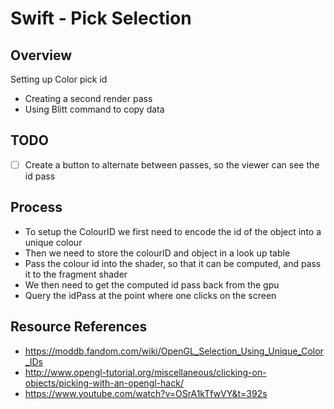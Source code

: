 #  Swift - Pick Selection

## Overview
Setting up Color pick id

- Creating a second render pass
- Using Blitt command to copy data

## TODO
- [ ] Create a button to alternate between passes, so the viewer can see the id pass 

## Process
- To setup the ColourID we first need to encode the id of the object into a unique colour
- Then we need to store the colourID and object in a look up table
- Pass the colour id into the shader, so that it can be computed, and pass it to the fragment shader
- We then need to get the computed id pass back from the gpu
- Query the idPass at the point where one clicks on the screen

## Resource References
- https://moddb.fandom.com/wiki/OpenGL_Selection_Using_Unique_Color_IDs
- http://www.opengl-tutorial.org/miscellaneous/clicking-on-objects/picking-with-an-opengl-hack/
- https://www.youtube.com/watch?v=OSrA1kTfwVY&t=392s
